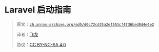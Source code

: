 # Laravel 启动指南

> 原文：[`zh.annas-archive.org/md5/d0c72cd35a2ef551cf4f36bed0d4e4e2`](https://zh.annas-archive.org/md5/d0c72cd35a2ef551cf4f36bed0d4e4e2)
> 
> 译者：[飞龙](https://github.com/wizardforcel)
> 
> 协议：[CC BY-NC-SA 4.0](http://creativecommons.org/licenses/by-nc-sa/4.0/)